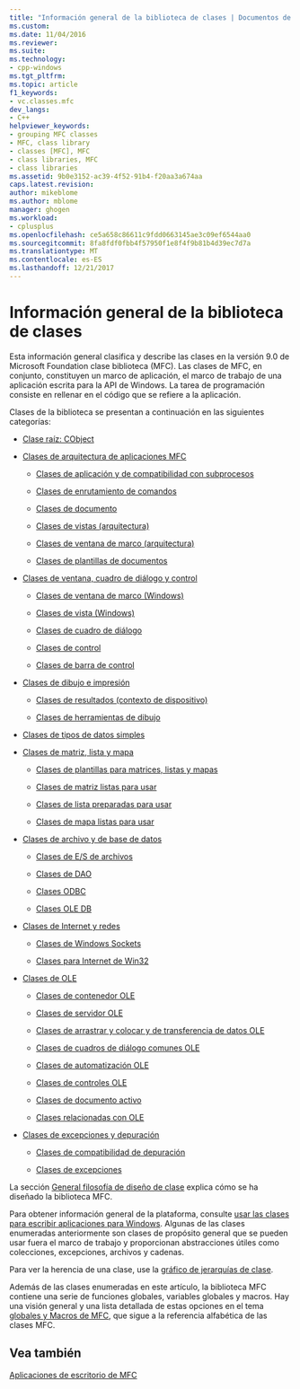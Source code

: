 ```yaml
---
title: "Información general de la biblioteca de clases | Documentos de Microsoft"
ms.custom: 
ms.date: 11/04/2016
ms.reviewer: 
ms.suite: 
ms.technology:
- cpp-windows
ms.tgt_pltfrm: 
ms.topic: article
f1_keywords:
- vc.classes.mfc
dev_langs:
- C++
helpviewer_keywords:
- grouping MFC classes
- MFC, class library
- classes [MFC], MFC
- class libraries, MFC
- class libraries
ms.assetid: 9b0e3152-ac39-4f52-91b4-f20aa3a674aa
caps.latest.revision: 
author: mikeblome
ms.author: mblome
manager: ghogen
ms.workload:
- cplusplus
ms.openlocfilehash: ce5a658c86611c9fdd0663145ae3c09ef6544aa0
ms.sourcegitcommit: 8fa8fdf0fbb4f57950f1e8f4f9b81b4d39ec7d7a
ms.translationtype: MT
ms.contentlocale: es-ES
ms.lasthandoff: 12/21/2017
---
```

# <a name="class-library-overview"></a>Información general de la biblioteca de clases
Esta información general clasifica y describe las clases en la versión 9.0 de Microsoft Foundation clase biblioteca (MFC). Las clases de MFC, en conjunto, constituyen un marco de aplicación, el marco de trabajo de una aplicación escrita para la API de Windows. La tarea de programación consiste en rellenar en el código que se refiere a la aplicación.  
  
 Clases de la biblioteca se presentan a continuación en las siguientes categorías:  
  
-   [Clase raíz: CObject](../mfc/root-class-cobject.md)  
  
-   [Clases de arquitectura de aplicaciones MFC](../mfc/mfc-application-architecture-classes.md)  
  
    -   [Clases de aplicación y de compatibilidad con subprocesos](../mfc/application-and-thread-support-classes.md)  
  
    -   [Clases de enrutamiento de comandos](../mfc/command-routing-classes.md)  
  
    -   [Clases de documento](../mfc/document-classes.md)  
  
    -   [Clases de vistas (arquitectura)](../mfc/view-classes-architecture.md)  
  
    -   [Clases de ventana de marco (arquitectura)](../mfc/frame-window-classes-architecture.md)  
  
    -   [Clases de plantillas de documentos](../mfc/document-template-classes.md)  
  
-   [Clases de ventana, cuadro de diálogo y control](../mfc/window-dialog-and-control-classes.md)  
  
    -   [Clases de ventana de marco (Windows)](../mfc/frame-window-classes-windows.md)  
  
    -   [Clases de vista (Windows)](../mfc/view-classes-windows.md)  
  
    -   [Clases de cuadro de diálogo](../mfc/dialog-box-classes.md)  
  
    -   [Clases de control](../mfc/control-classes.md)  
  
    -   [Clases de barra de control](../mfc/control-bar-classes.md)  
  
-   [Clases de dibujo e impresión](../mfc/drawing-and-printing-classes.md)  
  
    -   [Clases de resultados (contexto de dispositivo)](../mfc/output-device-context-classes.md)  
  
    -   [Clases de herramientas de dibujo](../mfc/drawing-tool-classes.md)  
  
-   [Clases de tipos de datos simples](../mfc/simple-data-type-classes.md)  
  
-   [Clases de matriz, lista y mapa](../mfc/array-list-and-map-classes.md)  
  
    -   [Clases de plantillas para matrices, listas y mapas](../mfc/template-classes-for-arrays-lists-and-maps.md)  
  
    -   [Clases de matriz listas para usar](../mfc/ready-to-use-array-classes.md)  
  
    -   [Clases de lista preparadas para usar](../mfc/ready-to-use-list-classes.md)  
  
    -   [Clases de mapa listas para usar](../mfc/ready-to-use-map-classes.md)  
  
-   [Clases de archivo y de base de datos](../mfc/file-and-database-classes.md)  
  
    -   [Clases de E/S de archivos](../mfc/file-i-o-classes.md)  
  
    -   [Clases de DAO](../mfc/dao-classes.md)  
  
    -   [Clases ODBC](../mfc/odbc-classes.md)  
  
    -   [Clases OLE DB](../mfc/ole-db-classes.md)  
  
-   [Clases de Internet y redes](../mfc/internet-and-networking-classes.md)  
  
    -   [Clases de Windows Sockets](../mfc/windows-sockets-classes.md)  
  
    -   [Clases para Internet de Win32](../mfc/win32-internet-classes.md)  
  
-   [Clases de OLE](../mfc/ole-classes.md)  
  
    -   [Clases de contenedor OLE](../mfc/ole-container-classes.md)  
  
    -   [Clases de servidor OLE](../mfc/ole-server-classes.md)  
  
    -   [Clases de arrastrar y colocar y de transferencia de datos OLE](../mfc/ole-drag-and-drop-and-data-transfer-classes.md)  
  
    -   [Clases de cuadros de diálogo comunes OLE](../mfc/ole-common-dialog-classes.md)  
  
    -   [Clases de automatización OLE](../mfc/ole-automation-classes.md)  
  
    -   [Clases de controles OLE](../mfc/ole-control-classes.md)  
  
    -   [Clases de documento activo](../mfc/active-document-classes.md)  
  
    -   [Clases relacionadas con OLE](../mfc/ole-related-classes.md)  
  
-   [Clases de excepciones y depuración](../mfc/debugging-and-exception-classes.md)  
  
    -   [Clases de compatibilidad de depuración](../mfc/debugging-support-classes.md)  
  
    -   [Clases de excepciones](../mfc/exception-classes.md)  
  
 La sección [General filosofía de diseño de clase](../mfc/general-class-design-philosophy.md) explica cómo se ha diseñado la biblioteca MFC.  
  
 Para obtener información general de la plataforma, consulte [usar las clases para escribir aplicaciones para Windows](../mfc/using-the-classes-to-write-applications-for-windows.md). Algunas de las clases enumeradas anteriormente son clases de propósito general que se pueden usar fuera el marco de trabajo y proporcionan abstracciones útiles como colecciones, excepciones, archivos y cadenas.  
  
 Para ver la herencia de una clase, use la [gráfico de jerarquías de clase](../mfc/hierarchy-chart.md).  
  
 Además de las clases enumeradas en este artículo, la biblioteca MFC contiene una serie de funciones globales, variables globales y macros. Hay una visión general y una lista detallada de estas opciones en el tema [globales y Macros de MFC](../mfc/reference/mfc-macros-and-globals.md), que sigue a la referencia alfabética de las clases MFC.  
  
## <a name="see-also"></a>Vea también  
 [Aplicaciones de escritorio de MFC](../mfc/mfc-desktop-applications.md)

